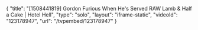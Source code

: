 {
    "title": "[1508441819] Gordon Furious When He's Served RAW Lamb & Half a Cake | Hotel Hell",
    "type": "solo",
    "layout": "iframe-static",
    "videoId": "123178947",
    "url": "\/tvpembed\/123178947"
}